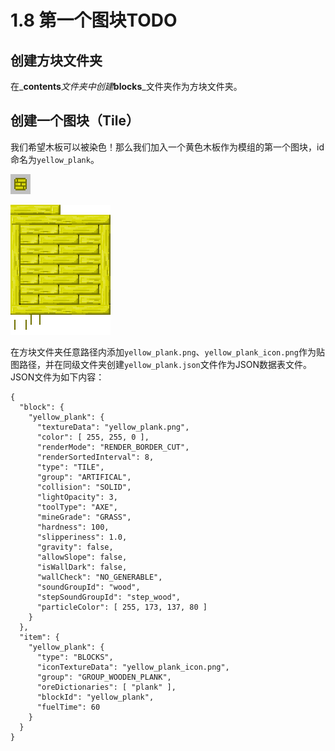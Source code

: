 # 1.8 第一个图块TODO

## 创建方块文件夹

在_**contents**_文件夹中创建_**blocks**_文件夹作为方块文件夹。

## 创建一个图块（Tile）

我们希望木板可以被染色！那么我们加入一个黄色木板作为模组的第一个图块，id命名为`yellow_plank`。

![yellow\_plank\_icon.png](../../../.gitbook/assets/image%20%2817%29.png)

![yellow\_plank.png](../../../.gitbook/assets/image%20%2818%29.png)

在方块文件夹任意路径内添加`yellow_plank.png`、`yellow_plank_icon.png`作为贴图路径，并在同级文件夹创建`yellow_plank.json`文件作为JSON数据表文件。JSON文件为如下内容：

```text
{
  "block": {
    "yellow_plank": {
      "textureData": "yellow_plank.png",
      "color": [ 255, 255, 0 ],
      "renderMode": "RENDER_BORDER_CUT",
      "renderSortedInterval": 8,
      "type": "TILE",
      "group": "ARTIFICAL",
      "collision": "SOLID",
      "lightOpacity": 3,
      "toolType": "AXE",
      "mineGrade": "GRASS",
      "hardness": 100,
      "slipperiness": 1.0,
      "gravity": false,
      "allowSlope": false,
      "isWallDark": false,
      "wallCheck": "NO_GENERABLE",
      "soundGroupId": "wood",
      "stepSoundGroupId": "step_wood",
      "particleColor": [ 255, 173, 137, 80 ]
    }
  },
  "item": {
    "yellow_plank": {
      "type": "BLOCKS",
      "iconTextureData": "yellow_plank_icon.png",
      "group": "GROUP_WOODEN_PLANK",
      "oreDictionaries": [ "plank" ],
      "blockId": "yellow_plank",
      "fuelTime": 60
    }
  }
}
```



